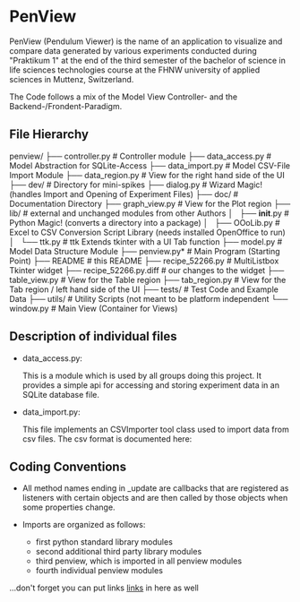 PenView
=======

PenView (Pendulum Viewer) is the name of an application to visualize and compare data generated by various
experiments conducted during "Praktikum 1" at the end of the third semester of the
bachelor of science in life sciences technologies course at the FHNW university of
applied sciences in Muttenz, Switzerland. 

The Code follows a mix of the Model View Controller- and the Backend-/Frondent-Paradigm.

File Hierarchy
--------------
penview/
├── controller.py	# Controller module
├── data_access.py  # Model Abstraction for SQLite-Access
├── data_import.py  # Model CSV-File Import Module
├── data_region.py  # View for the right hand side of the UI
├── dev/		    # Directory for mini-spikes
├── dialog.py		# Wizard Magic! (handles Import and Opening of Experiment Files) 
├── doc/			# Documentation Directory
├── graph_view.py   # View for the Plot region
├── lib/			# external and unchanged modules from other Authors
│   ├── __init__.py # Python Magic! (converts a directory into a package)
│   ├── OOoLib.py	# Excel to CSV Conversion Script Library (needs installed OpenOffice to run)
│   └── ttk.py      # ttk Extends tkinter with a UI Tab function
├── model.py		# Model Data Structure Module
├── penview.py*     # Main Program (Starting Point)
├── README			# this README
├── recipe_52266.py # MultiListbox Tkinter widget
├── recipe_52266.py.diff # our changes to the widget
├── table_view.py   # View for the Table region
├── tab_region.py	# View for the Tab region / left hand side of the UI
├── tests/		    # Test Code and Example Data
├── utils/			# Utility Scripts (not meant to be platform independent
└── window.py		# Main View (Container for Views)

Description of individual files
-------------------------------
- data_access.py:

	This is a module which is used by all groups doing this project. It provides a simple api
	for accessing and storing experiment data in an SQLite database file.

- data_import.py:

	This file implements an CSVImporter tool class used to import data from csv files. The csv format
	is documented here:

Coding Conventions
------------------
- All method names ending in _update are callbacks that are registered as listeners
  with certain objects and are then called by those objects when some properties change.

- Imports are organized as follows:
  - first python standard library modules
  - second additional third party library modules
  - third penview, which is imported in all penview modules
  - fourth individual penview modules


...don't forget you can put links [links](http://www.google.com) in here as well
